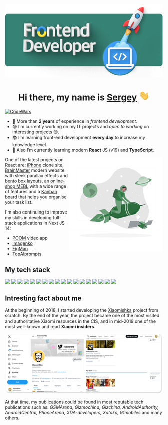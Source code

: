 ![getFrontend main banner by Sergey](img/header_github_2025.png)

<h1 align="center">Hi there, my name is <a href="https://codepen.io/sergey_up" target="_blank">Sergey</a> <img src="https://github.com/getFrontend/getFrontend/raw/main/img/Hi.gif" height="32"/></h1>

[![CodeWars](https://www.codewars.com/users/Sergey_SSV/badges/micro)](https://www.codewars.com/users/Sergey_SSV)

- 🔭 More than **2 years** of experience in _frontend development_.
- 😎 I’m currently working on my IT projects and _open to working_ on interesting projects 😊.
- 📚 I’m learning front-end development **every day** to increase my knowledge level.
- 🌱 Also I’m currently learning modern **React** JS (v19) and **TypeScript**.

<img align="right" alt="Rocket" width="300" src="https://github.com/getFrontend/getFrontend/blob/main/img/rocket.gif?raw=true">

One of the latest projects on React are: [iPhone](https://iphone16.vercel.app/) clone site, [BrainMaster](https://brainmaster.vercel.app/) modern website with sleek parallax effects and bento box layouts, an [online-shop MEBL](https://mebl-shop.vercel.app/) with a wide range of features and a [Kanban board](https://u-kanbanboard.vercel.app/ "Kanban board") that helps you organise your task list.

I'm also continuing to improve my skills in developing full-stack applications in Next JS 14:

- [POOM](https://github.com/getFrontend/next-app-zoom-clone) video app
- [Imagenko](https://imagenko.vercel.app/)
- [FigMan](https://figman.vercel.app/)
- [TopAIprompts](https://top-aiprompts.vercel.app/)

## My tech stack

<img src="https://img.shields.io/badge/HTML5-E34F26?style=for-the-badge&logo=html5&logoColor=white" /> <img src="https://img.shields.io/badge/CSS3-1572B6?style=for-the-badge&logo=css3&logoColor=white" /> <img src="https://img.shields.io/badge/SCSS-CC6699?style=for-the-badge&logo=sass&logoColor=white" /> <img src="https://img.shields.io/badge/BEM-000000?style=for-the-badge&logo=bem&logoColor=white" /> <img src="https://img.shields.io/badge/JavaScript-grey?style=for-the-badge&logo=javascript&logoColor=white" /> <img src="https://img.shields.io/badge/TypeScript-3178C6?style=for-the-badge&logo=typescript&logoColor=white" /> <img src="https://img.shields.io/badge/React-61DAFB?style=for-the-badge&logo=react&logoColor=black" /> <img src="https://img.shields.io/badge/Next-000000?style=for-the-badge&logo=nextdotjs&logoColor=white" />
<img src="https://img.shields.io/badge/GULP-CF4647?style=for-the-badge&logo=gulp&logoColor=white" /> <img src="https://img.shields.io/badge/Vite-fcad03?style=for-the-badge&logo=vite&logoColor=black" /> <img src="https://img.shields.io/badge/NPM-CB3837?style=for-the-badge&logo=npm&logoColor=white" /> <img src="https://img.shields.io/badge/Figma-3A76F0?style=for-the-badge&logo=figma&logoColor=white" /> <img src="https://img.shields.io/badge/WordPress-21759B?style=for-the-badge&logo=wordpress&logoColor=white" /> <img src="https://img.shields.io/badge/Tailwind-06B6D4?style=for-the-badge&logo=tailwindcss&logoColor=white" /> <img src="https://img.shields.io/badge/Shadcn_UI-000000?style=for-the-badge&logo=shadcn/ui&logoColor=white" /> <img src="https://img.shields.io/badge/Chakra_UI-319795?style=for-the-badge&logo=chakraui&logoColor=white" /> <img src="https://img.shields.io/badge/Vercel-000000?style=for-the-badge&logo=vercel&logoColor=white" /> <img src="https://img.shields.io/badge/MongoDB-47A248?style=for-the-badge&logo=mongodb&logoColor=white" />

## Intresting fact about me

At the beginning of 2018, I started developing the [Xiaomishka](https://twitter.com/xiaomishka "Xiaomishka") project from scratch. By the end of the year, the project became one of the most visited and authoritative Xiaomi resources in the CIS, and in mid-2019 one of the most well-known and read **Xiaomi insiders**.

<img src="https://github.com/getFrontend/getFrontend/raw/main/img/Xiaomishka-info.png" />

At that time, my publications could be found in most reputable tech publications such as: _GSMArena, Gizmochina, Gizchina, AndroidAuthority, AndroidCentral, PhoneArena, XDA-developers, Xataka, 91mobiles_ and many others.

<!--
**getFrontend/getFrontend** is a ✨ _special_ ✨ repository because its `README.md` (this file) appears on your GitHub profile.

Here are some ideas to get you started:

- 🔭 I’m currently working on ...
- 🌱 I’m currently learning ...
- 👯 I’m looking to collaborate on ...
- 🤔 I’m looking for help with ...
- 💬 Ask me about ...
- 📫 How to reach me: ...
- 😄 Pronouns: ...
- ⚡ Fun fact: ...
-->

